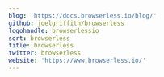 ```yaml
---
blog: 'https://docs.browserless.io/blog/'
github: joelgriffith/browserless
logohandle: browserlessio
sort: browserless
title: browserless
twitter: browserless
website: 'https://www.browserless.io/'
---
```


